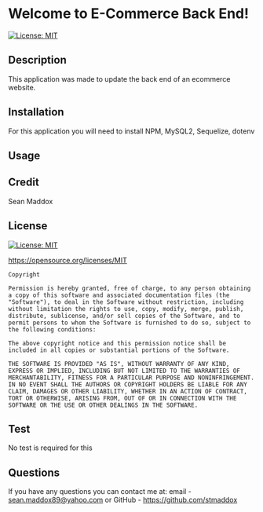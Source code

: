 # Welcome to E-Commerce Back End! 


[![License: MIT](https://img.shields.io/badge/License-MIT-yellow.svg)](https://opensource.org/licenses/MIT)

## Description
This application was made to update the back end of an ecommerce website.

## Installation 
For this application you will need to install NPM, MySQL2, Sequelize, dotenv

## Usage


## Credit 
Sean Maddox

## License 
[![License: MIT](https://img.shields.io/badge/License-MIT-yellow.svg)](https://opensource.org/licenses/MIT)

https://opensource.org/licenses/MIT

    Copyright 

    Permission is hereby granted, free of charge, to any person obtaining a copy of this software and associated documentation files (the "Software"), to deal in the Software without restriction, including without limitation the rights to use, copy, modify, merge, publish, distribute, sublicense, and/or sell copies of the Software, and to permit persons to whom the Software is furnished to do so, subject to the following conditions:
    
    The above copyright notice and this permission notice shall be included in all copies or substantial portions of the Software.
    
    THE SOFTWARE IS PROVIDED "AS IS", WITHOUT WARRANTY OF ANY KIND, EXPRESS OR IMPLIED, INCLUDING BUT NOT LIMITED TO THE WARRANTIES OF MERCHANTABILITY, FITNESS FOR A PARTICULAR PURPOSE AND NONINFRINGEMENT. IN NO EVENT SHALL THE AUTHORS OR COPYRIGHT HOLDERS BE LIABLE FOR ANY CLAIM, DAMAGES OR OTHER LIABILITY, WHETHER IN AN ACTION OF CONTRACT, TORT OR OTHERWISE, ARISING FROM, OUT OF OR IN CONNECTION WITH THE SOFTWARE OR THE USE OR OTHER DEALINGS IN THE SOFTWARE.
   
## Test
No test is required for this 

## Questions
If you have any questions you can contact me at: 
email - sean.maddox89@yahoo.com or GitHub - https://github.com/stmaddox 
